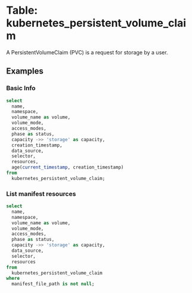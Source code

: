 # Table: kubernetes_persistent_volume_claim

A PersistentVolumeClaim (PVC) is a request for storage by a user.

## Examples

### Basic Info

```sql
select
  name,
  namespace,
  volume_name as volume,
  volume_mode,
  access_modes,
  phase as status,
  capacity ->> 'storage' as capacity,
  creation_timestamp,
  data_source,
  selector,
  resources,
  age(current_timestamp, creation_timestamp)
from
  kubernetes_persistent_volume_claim;
```

### List manifest resources

```sql
select
  name,
  namespace,
  volume_name as volume,
  volume_mode,
  access_modes,
  phase as status,
  capacity ->> 'storage' as capacity,
  data_source,
  selector,
  resources
from
  kubernetes_persistent_volume_claim
where
  manifest_file_path is not null;
```
